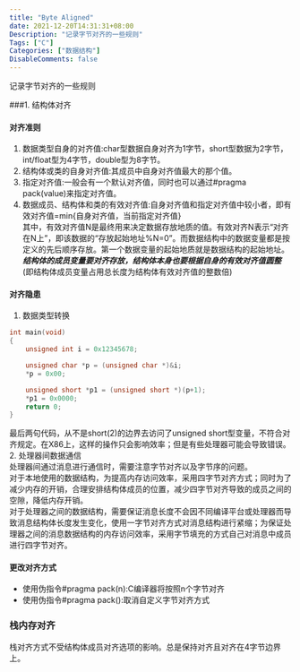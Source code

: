```yaml
---
title: "Byte Aligned"
date: 2021-12-20T14:31:31+08:00
Description: "记录字节对齐的一些规则"
Tags: ["C"]
Categories: ["数据结构"]
DisableComments: false
---
```


记录字节对齐的一些规则  
<!--more-->
###1. 结构体对齐  
#### 对齐准则  
1. 数据类型自身的对齐值:char型数据自身对齐为1字节，short型数据为2字节，int/float型为4字节，double型为8字节。  
2. 结构体或类的自身对齐值:其成员中自身对齐值最大的那个值。  
3. 指定对齐值:一般会有一个默认对齐值，同时也可以通过#pragma pack(value)来指定对齐值。  
4. 数据成员、结构体和类的有效对齐值:自身对齐值和指定对齐值中较小者，即有效对齐值=min{自身对齐值，当前指定对齐值}  
其中，有效对齐值N是最终用来决定数据存放地质的值。有效对齐N表示“对齐在N上”，即该数据的“存放起始地址%N=0”。而数据结构中的数据变量都是按定义的先后顺序存放。第一个数据变量的起始地质就是数据结构的起始地址。***结构体的成员变量要对齐存放，结构体本身也要根据自身的有效对齐值圆整***(即结构体成员变量占用总长度为结构体有效对齐值的整数倍)  
#### 对齐隐患  
1. 数据类型转换  
``` C
int main(void)
{
	unsigned int i = 0x12345678;

	unsigned char *p = (unsigned char *)&i;
	*p = 0x00;

	unsigned short *p1 = (unsigned short *)(p+1);
	*p1 = 0x0000;
	return 0;
}
```
最后两句代码，从不是short(2)的边界去访问了unsigned short型变量，不符合对齐规定。在X86上，这样的操作只会影响效率；但是有些处理器可能会导致错误。  
2. 处理器间数据通信  
处理器间通过消息进行通信时，需要注意字节对齐以及字节序的问题。  
对于本地使用的数据结构，为提高内存访问效率，采用四字节对齐方式；同时为了减少内存的开销，合理安排结构体成员的位置，减少四字节对齐导致的成员之间的空隙，降低内存开销。  
对于处理器之间的数据结构，需要保证消息长度不会因不同编译平台或处理器而导致消息结构体长度发生变化，使用一字节对齐方式对消息结构进行紧缩；为保证处理器之间的消息数据结构的内存访问效率，采用字节填充的方式自己对消息中成员进行四字节对齐。  
#### 更改对齐方式  
+ 使用伪指令#pragma pack(n):C编译器将按照n个字节对齐  
+ 使用伪指令#pragma pack():取消自定义字节对齐方式  

### 栈内存对齐  
栈对齐方式不受结构体成员对齐选项的影响。总是保持对齐且对齐在4字节边界上。  
